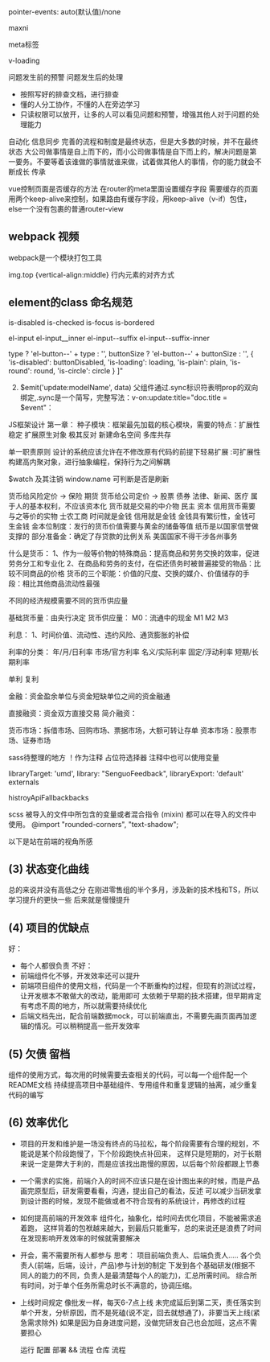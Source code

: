 pointer-events: auto(默认值)/none

maxni

meta标签

v-loading

问题发生前的预警
问题发生后的处理
- 按照写好的排查文档，进行排查
- 懂的人分工协作，不懂的人在旁边学习
- 只读权限可以放开，让多的人可以看见问题和预警，增强其他人对于问题的处理能力

自动化
信息同步
完善的流程和制度是最终状态，但是大多数的时候，并不在最终状态
大公司做事情是自上而下的，而小公司做事情是自下而上的，解决问题是第一要务。不要等着该谁做的事情就谁来做，试着做其他人的事情，你的能力就会不断成长
传承

vue控制页面是否缓存的方法
在router的meta里面设置缓存字段
需要缓存的页面用两个keep-alive来控制，如果路由有缓存字段，用keep-alive（v-if）包住，else一个没有包裹的普通router-view




## webpack 视频

webpack是一个模块打包工具

img.top {vertical-align:middle}   行内元素的对齐方式




## element的class 命名规范
is-disabled
is-checked
is-focus
is-bordered

el-input
el-input__inner
el-input--suffix
el-input--suffix-inner

type ? 'el-button--' + type : '',
buttonSize ? 'el-button--' + buttonSize : '',
{
  'is-disabled': buttonDisabled,
  'is-loading': loading,
  'is-plain': plain,
  'is-round': round,
  'is-circle': circle
}
]"

<template slot="prefix" v-if="$slots.prefix">
  <slot name="prefix"></slot>
</template>

2. $emit('update:modelName', data)
父组件通过.sync标识符表明prop的双向绑定,.sync是一个简写，完整写法：v-on:update:title="doc.title = $event"：

JS框架设计
第一章：
种子模块：框架最先加载的核心模块，需要的特点：扩展性 稳定
扩展原生对象 极其反对
新建命名空间 多库共存


单一职责原则
设计的系统应该允许在不修改原有代码的前提下轻易扩展 :可扩展性
构建高内聚对象，进行抽象编程，保持行为之间解耦




$watch 及其注销
window.name  可判断是否是刷新


货币给风险定价 -> 保险 期货
货币给公司定价 -> 股票 债券
法律、新闻、医疗 属于人的基本权利，不应该资本化
货币就是交易的中介物
民主
资本
信用货币需要与之等价的实物
士农工商
时间就是金钱
信用就是金钱
金钱具有繁衍性，金钱可生金钱 
金本位制度：发行的货币价值需要与黄金的储备等值 
纸币是以国家信誉做支撑的
部分准备金：确定了存贷款的比例关系
美国国家不得干涉各州事务

什么是货币：
1、作为一般等价物的特殊商品：提高商品和劳务交换的效率，促进劳务分工和专业化
2、在商品和劳务的支付，在偿还债务时被普遍接受的物品：比较不同商品的价格
货币的三个职能：价值的尺度、交换的媒介、价值储存的手段：相比其他商品流动性最强

不同的经济规模需要不同的货币供应量

基础货币量：由央行决定
货币供应量：
M0：流通中的现金
M1
M2
M3

利息：
1、时间价值、流动性、违约风险、通货膨胀的补偿

利率的分类：
年/月/日利率
市场/官方利率
名义/实际利率
固定/浮动利率
短期/长期利率

单利 复利

金融：资金盈余单位与资金短缺单位之间的资金融通

直接融资：资金双方直接交易
简介融资：

货币市场：拆借市场、回购市场、票据市场，大额可转让存单
资本市场：股票市场、证券市场







sass待整理的地方
！作为注释
占位符选择器
注释中也可以使用变量




libraryTarget: 'umd',
library: "SenguoFeedback",
libraryExport: 'default'
externals


histroyApiFallbackbacks

scss
被导入的文件中所包含的变量或者混合指令 (mixin) 都可以在导入的文件中使用。
@import "rounded-corners", 
        "text-shadow";





以下是站在前端的视角所感

## (3) 状态变化曲线
总的来说并没有高低之分
在刚进零售组的半个多月，涉及新的技术栈和TS，所以学习提升的更快一些
后来就是慢慢提升

## (4) 项目的优缺点
好：
- 每个人都很负责
不好：
- 前端组件化不够，开发效率还可以提升
- 前端项目组件的使用文档，代码是一个不断重构的过程，但现有的测试过程，让开发根本不敢做大的改动，能用即可
  太依赖于早期的技术搭建，但早期肯定有考虑不周的地方，所以就需要持续优化
- 后端文档先出，配合前端数据mock，可以前端直出，不需要先画页面再加逻辑的情况。可以稍稍提高一些开发效率

## (5) 欠债 留档
组件的使用方式，每次用的时候需要去查相关的代码，可以每一个组件配一个README文档
持续提高项目中基础组件、专用组件和重复逻辑的抽离，减少重复代码的编写

## (6) 效率优化
- 项目的开发和维护是一场没有终点的马拉松，每个阶段需要有合理的规划，不能说是某个阶段跑慢了，下个阶段跑快点补回来，
  这样只是短期的，对于长期来说一定是弊大于利的，而是应该找出跑慢的原因，以后每个阶段都跟上节奏
- 一个需求的实施，前端介入的时间不应该只是在设计图出来的时候，而是产品画完原型后，研发需要看看，沟通，提出自己的看法，反述
  可以减少当研发拿到设计图的时候，发现不能做或者不符合现有的系统设计，再修改的过程
- 如何提高前端的开发效率
  组件化，抽象化，给时间去优化项目，不能被需求追着跑，
  这样背着的包袱越来越大，到最后只能重写，总的来说还是浪费了时间
  在发现影响开发效率的时候就需要解决
- 开会，需不需要所有人都参与
  思考：
  项目前端负责人、后端负责人.....
  各个负责人(前端，后端，设计，产品)参与计划的制定
  下发到各个基础研发(根据不同人的能力的不同，负责人是最清楚每个人的能力)，汇总所需时间。
  综合所有时间，对于单个任务所需总时长不满意的，协调压缩。
- 上线时间规定  像批发一样，每天6-7点上线
  未完成延后到第二天，责任落实到单个开发，分析原因，而不是死磕(说不定，回去就想通了)，非要当天上线(紧急需求除外)
  如果是因为自身进度问题，没做完研发自己也会加班，这点不需要担心



  运行 配置
  部署 && 流程
  仓库
  流程
